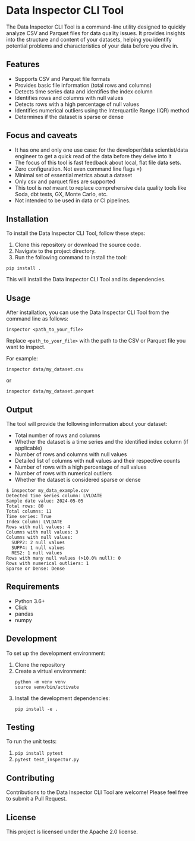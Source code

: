 # Data Inspector CLI Tool

The Data Inspector CLI Tool is a command-line utility designed to quickly analyze CSV and Parquet files for data quality issues. It provides insights into the structure and content of your datasets, helping you identify potential problems and characteristics of your data before you dive in.

## Features

- Supports CSV and Parquet file formats
- Provides basic file information (total rows and columns)
- Detects time series data and identifies the index column
- Identifies rows and columns with null values
- Detects rows with a high percentage of null values
- Identifies numerical outliers using the Interquartile Range (IQR) method
- Determines if the dataset is sparse or dense

## Focus and caveats

- It has one and only one use case: for the developer/data scientist/data engineer to get a quick read of the data before they delve into it
- The focus of this tool is fast feedback about local, flat file data sets.
- Zero configuration. Not even command line flags =)
- Minimal set of essential metrics about a dataset
- Only csv and parquet files are supported
- This tool is _not_ meant to replace comprehensive data quality tools like Soda, dbt tests, GX, Monte Carlo, etc.
- Not intended to be used in data or CI pipelines.

## Installation

To install the Data Inspector CLI Tool, follow these steps:

1. Clone this repository or download the source code.
2. Navigate to the project directory.
3. Run the following command to install the tool:

```
pip install .
```

This will install the Data Inspector CLI Tool and its dependencies.

## Usage

After installation, you can use the Data Inspector CLI Tool from the command line as follows:

```
inspector <path_to_your_file>
```

Replace `<path_to_your_file>` with the path to the CSV or Parquet file you want to inspect.

For example:

```
inspector data/my_dataset.csv
```

or

```
inspector data/my_dataset.parquet
```

## Output

The tool will provide the following information about your dataset:

- Total number of rows and columns
- Whether the dataset is a time series and the identified index column (if applicable)
- Number of rows and columns with null values
- Detailed list of columns with null values and their respective counts
- Number of rows with a high percentage of null values
- Number of rows with numerical outliers
- Whether the dataset is considered sparse or dense

```
$ inspector my_data_example.csv 
Detected time series column: LVLDATE
Sample date value: 2024-05-05
Total rows: 80
Total columns: 11
Time series: True
Index Column: LVLDATE
Rows with null values: 4
Columns with null values: 3
Columns with null values:
  SUPP2: 2 null values
  SUPP4: 1 null values
  RES2: 1 null values
Rows with many null values (>10.0% null): 0
Rows with numerical outliers: 1
Sparse or Dense: Dense
```

## Requirements

- Python 3.6+
- Click
- pandas
- numpy

## Development

To set up the development environment:

1. Clone the repository
2. Create a virtual environment:
   ```
   python -m venv venv
   source venv/bin/activate
   ```
3. Install the development dependencies:
   ```
   pip install -e .
   ```

## Testing

To run the unit tests:

1. `pip install pytest`
2. `pytest test_inspector.py`

## Contributing

Contributions to the Data Inspector CLI Tool are welcome! Please feel free to submit a Pull Request.

## License

This project is licensed under the Apache 2.0 license.
